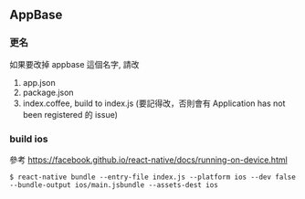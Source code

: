 ## AppBase

### 更名
如果要改掉 appbase 這個名字, 請改
1. app.json
2. package.json
3. index.coffee, build to index.js (要記得改，否則會有 Application <appname> has not been registered 的 issue)

### build ios

參考 https://facebook.github.io/react-native/docs/running-on-device.html

    $ react-native bundle --entry-file index.js --platform ios --dev false --bundle-output ios/main.jsbundle --assets-dest ios



